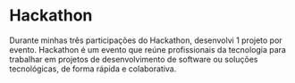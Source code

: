 # Hackathon
Durante minhas três participações do Hackathon, desenvolvi 1 projeto por evento. Hackathon é um evento que reúne profissionais da tecnologia para trabalhar em projetos de desenvolvimento de software ou soluções tecnológicas, de forma rápida e colaborativa.
